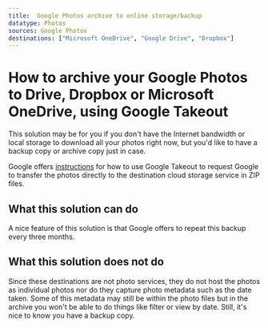 ```yaml
---
title:  Google Photos archive to online storage/backup
datatype: Photos
sources: Google Photos
destinations: ["Microsoft OneDrive", "Google Drive", "Dropbox"]
---
```


# How to archive your Google Photos to Drive, Dropbox or Microsoft OneDrive, using Google Takeout

This solution may be for you if you don't have the Internet bandwidth or local storage to download all your photos
right now, but you'd like to have a backup copy or archive copy just in case. 

Google offers [instructions](https://support.google.com/accounts/answer/3024190) for how to use Google Takeout 
to request Google to transfer the photos directly to the destination cloud storage service in ZIP files.  

## What this solution can do

A nice feature of this solution is that Google offers to repeat this backup every three months.

## What this solution does not do

Since these destinations are not photo services, they do not host the photos as individual photos
nor do they capture photo metadata such as the date taken.  Some of this metadata may still be
within the photo files but in the archive you won't be able to do things like filter or view by 
date.  Still, it's nice to know you have a backup copy.
